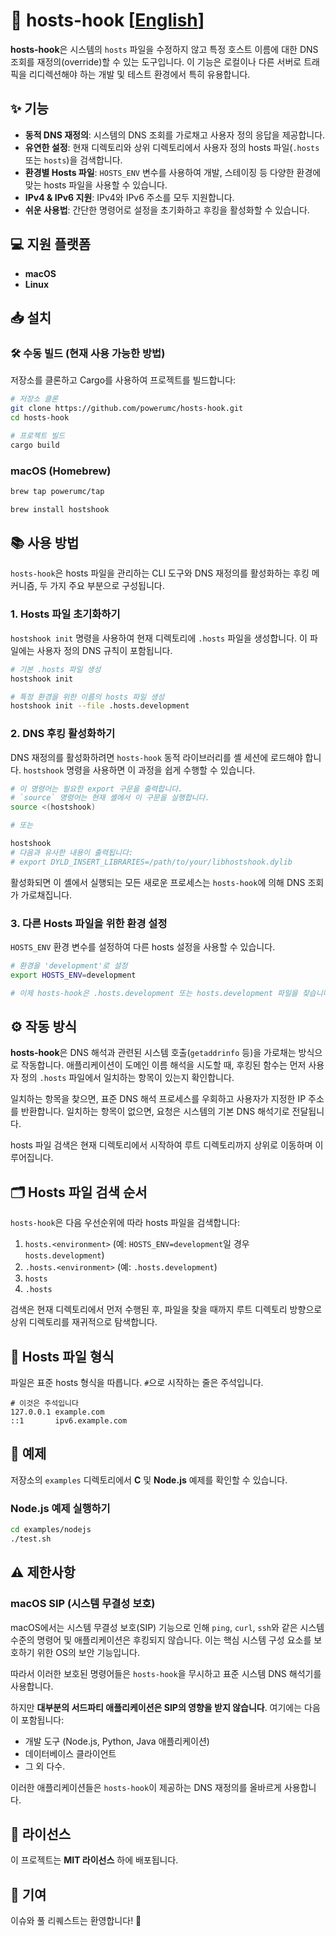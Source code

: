 # 🔄 hosts-hook [[English](../README.md)]

**hosts-hook**은 시스템의 `hosts` 파일을 수정하지 않고 특정 호스트 이름에 대한 DNS 조회를 재정의(override)할 수 있는 도구입니다. 이 기능은 로컬이나 다른 서버로 트래픽을 리디렉션해야 하는 개발 및 테스트 환경에서 특히 유용합니다.

## ✨ 기능

- **동적 DNS 재정의**: 시스템의 DNS 조회를 가로채고 사용자 정의 응답을 제공합니다.
- **유연한 설정**: 현재 디렉토리와 상위 디렉토리에서 사용자 정의 hosts 파일(`.hosts` 또는 `hosts`)을 검색합니다.
- **환경별 Hosts 파일**: `HOSTS_ENV` 변수를 사용하여 개발, 스테이징 등 다양한 환경에 맞는 hosts 파일을 사용할 수 있습니다.
- **IPv4 & IPv6 지원**: IPv4와 IPv6 주소를 모두 지원합니다.
- **쉬운 사용법**: 간단한 명령어로 설정을 초기화하고 후킹을 활성화할 수 있습니다.

## 💻 지원 플랫폼

- **macOS**
- **Linux**

## 📥 설치

### 🛠️ 수동 빌드 (현재 사용 가능한 방법)

저장소를 클론하고 Cargo를 사용하여 프로젝트를 빌드합니다:

```bash
# 저장소 클론
git clone https://github.com/powerumc/hosts-hook.git
cd hosts-hook

# 프로젝트 빌드
cargo build
```

### macOS (Homebrew)

```bash
brew tap powerumc/tap

brew install hostshook
```

## 📚 사용 방법

`hosts-hook`은 hosts 파일을 관리하는 CLI 도구와 DNS 재정의를 활성화하는 후킹 메커니즘, 두 가지 주요 부분으로 구성됩니다.

### 1. Hosts 파일 초기화하기

`hostshook init` 명령을 사용하여 현재 디렉토리에 `.hosts` 파일을 생성합니다. 이 파일에는 사용자 정의 DNS 규칙이 포함됩니다.

```bash
# 기본 .hosts 파일 생성
hostshook init

# 특정 환경을 위한 이름의 hosts 파일 생성
hostshook init --file .hosts.development
```

### 2. DNS 후킹 활성화하기

DNS 재정의를 활성화하려면 `hosts-hook` 동적 라이브러리를 셸 세션에 로드해야 합니다. `hostshook` 명령을 사용하면 이 과정을 쉽게 수행할 수 있습니다.

```bash
# 이 명령어는 필요한 export 구문을 출력합니다.
# `source` 명령어는 현재 셸에서 이 구문을 실행합니다.
source <(hostshook)

# 또는

hostshook
# 다음과 유사한 내용이 출력됩니다:
# export DYLD_INSERT_LIBRARIES=/path/to/your/libhostshook.dylib
```
활성화되면 이 셸에서 실행되는 모든 새로운 프로세스는 `hosts-hook`에 의해 DNS 조회가 가로채집니다.

### 3. 다른 Hosts 파일을 위한 환경 설정

`HOSTS_ENV` 환경 변수를 설정하여 다른 hosts 설정을 사용할 수 있습니다.

```bash
# 환경을 'development'로 설정
export HOSTS_ENV=development

# 이제 hosts-hook은 .hosts.development 또는 hosts.development 파일을 찾습니다.
```

## ⚙️ 작동 방식

**hosts-hook**은 DNS 해석과 관련된 시스템 호출(`getaddrinfo` 등)을 가로채는 방식으로 작동합니다. 애플리케이션이 도메인 이름 해석을 시도할 때, 후킹된 함수는 먼저 사용자 정의 `.hosts` 파일에서 일치하는 항목이 있는지 확인합니다.

일치하는 항목을 찾으면, 표준 DNS 해석 프로세스를 우회하고 사용자가 지정한 IP 주소를 반환합니다. 일치하는 항목이 없으면, 요청은 시스템의 기본 DNS 해석기로 전달됩니다.

hosts 파일 검색은 현재 디렉토리에서 시작하여 루트 디렉토리까지 상위로 이동하며 이루어집니다.

## 🗂️ Hosts 파일 검색 순서

`hosts-hook`은 다음 우선순위에 따라 hosts 파일을 검색합니다:

1.  `hosts.<environment>` (예: `HOSTS_ENV=development`일 경우 `hosts.development`)
2.  `.hosts.<environment>` (예: `.hosts.development`)
3.  `hosts`
4.  `.hosts`

검색은 현재 디렉토리에서 먼저 수행된 후, 파일을 찾을 때까지 루트 디렉토리 방향으로 상위 디렉토리를 재귀적으로 탐색합니다.

## 📄 Hosts 파일 형식

파일은 표준 hosts 형식을 따릅니다. `#`으로 시작하는 줄은 주석입니다.

```
# 이것은 주석입니다
127.0.0.1 example.com
::1       ipv6.example.com
```

## 🧪 예제

저장소의 `examples` 디렉토리에서 **C** 및 **Node.js** 예제를 확인할 수 있습니다.

### Node.js 예제 실행하기

```bash
cd examples/nodejs
./test.sh
```

## ⚠️ 제한사항

### macOS SIP (시스템 무결성 보호)

macOS에서는 시스템 무결성 보호(SIP) 기능으로 인해 `ping`, `curl`, `ssh`와 같은 시스템 수준의 명령어 및 애플리케이션은 후킹되지 않습니다. 이는 핵심 시스템 구성 요소를 보호하기 위한 OS의 보안 기능입니다.

따라서 이러한 보호된 명령어들은 `hosts-hook`을 무시하고 표준 시스템 DNS 해석기를 사용합니다.

하지만 **대부분의 서드파티 애플리케이션은 SIP의 영향을 받지 않습니다**. 여기에는 다음이 포함됩니다:
- 개발 도구 (Node.js, Python, Java 애플리케이션)
- 데이터베이스 클라이언트
- 그 외 다수.

이러한 애플리케이션들은 `hosts-hook`이 제공하는 DNS 재정의를 올바르게 사용합니다.

## 📜 라이선스

이 프로젝트는 **MIT 라이선스** 하에 배포됩니다.

## 👥 기여

이슈와 풀 리퀘스트는 환영합니다! 🙏
